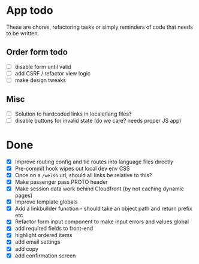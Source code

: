 # App todo

These are chores, refactoring tasks or simply reminders of code that needs to be written.

## Order form todo
- [ ] disable form until valid
- [ ] add CSRF / refactor view logic
- [ ] make design tweaks

## Misc
- [ ] Solution to hardcoded links in locale/lang files? 
- [ ] disable buttons for invalid state (do we care? needs proper JS app)

# Done 
- [x] Improve routing config and tie routes into language files directly
- [x] Pre-commit hook wipes out local dev env CSS
- [x] Once on a `/welsh` url, should all links be relative to this? 
- [x] Make passenger pass PROTO header
- [x] Make session data work behind Cloudfront (by not caching dynamic pages)
- [x] Improve template globals
- [x] Add a linkbuilder function - should take an object path and return prefix etc
- [x] Refactor form input component to make input errors and values global
- [x] add required fields to front-end
- [x] highlight ordered items
- [x] add email settings
- [x] add copy
- [x] add confirmation screen